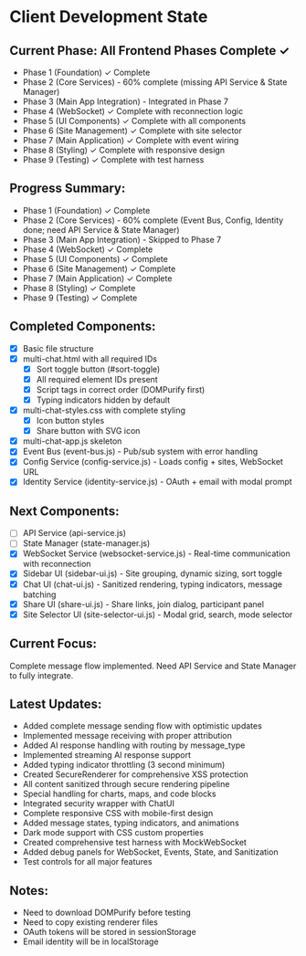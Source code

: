 # Client Development State

## Current Phase: All Frontend Phases Complete ✓
- Phase 1 (Foundation) ✓ Complete
- Phase 2 (Core Services) - 60% complete (missing API Service & State Manager)
- Phase 3 (Main App Integration) - Integrated in Phase 7
- Phase 4 (WebSocket) ✓ Complete with reconnection logic
- Phase 5 (UI Components) ✓ Complete with all components
- Phase 6 (Site Management) ✓ Complete with site selector
- Phase 7 (Main Application) ✓ Complete with event wiring
- Phase 8 (Styling) ✓ Complete with responsive design
- Phase 9 (Testing) ✓ Complete with test harness

## Progress Summary:
- Phase 1 (Foundation) ✓ Complete
- Phase 2 (Core Services) - 60% complete (Event Bus, Config, Identity done; need API Service & State Manager)
- Phase 3 (Main App Integration) - Skipped to Phase 7
- Phase 4 (WebSocket) ✓ Complete
- Phase 5 (UI Components) ✓ Complete
- Phase 6 (Site Management) ✓ Complete
- Phase 7 (Main Application) ✓ Complete
- Phase 8 (Styling) ✓ Complete
- Phase 9 (Testing) ✓ Complete

## Completed Components:
- [x] Basic file structure
- [x] multi-chat.html with all required IDs
  - [x] Sort toggle button (#sort-toggle)
  - [x] All required element IDs present
  - [x] Script tags in correct order (DOMPurify first)
  - [x] Typing indicators hidden by default
- [x] multi-chat-styles.css with complete styling
  - [x] Icon button styles
  - [x] Share button with SVG icon
- [x] multi-chat-app.js skeleton
- [x] Event Bus (event-bus.js) - Pub/sub system with error handling
- [x] Config Service (config-service.js) - Loads config + sites, WebSocket URL
- [x] Identity Service (identity-service.js) - OAuth + email with modal prompt

## Next Components:
- [ ] API Service (api-service.js)
- [ ] State Manager (state-manager.js)
- [x] WebSocket Service (websocket-service.js) - Real-time communication with reconnection
- [x] Sidebar UI (sidebar-ui.js) - Site grouping, dynamic sizing, sort toggle
- [x] Chat UI (chat-ui.js) - Sanitized rendering, typing indicators, message batching
- [x] Share UI (share-ui.js) - Share links, join dialog, participant panel
- [x] Site Selector UI (site-selector-ui.js) - Modal grid, search, mode selector

## Current Focus:
Complete message flow implemented. Need API Service and State Manager to fully integrate.

## Latest Updates:
- Added complete message sending flow with optimistic updates
- Implemented message receiving with proper attribution
- Added AI response handling with routing by message_type
- Implemented streaming AI response support
- Added typing indicator throttling (3 second minimum)
- Created SecureRenderer for comprehensive XSS protection
- All content sanitized through secure rendering pipeline
- Special handling for charts, maps, and code blocks
- Integrated security wrapper with ChatUI
- Complete responsive CSS with mobile-first design
- Added message states, typing indicators, and animations
- Dark mode support with CSS custom properties
- Created comprehensive test harness with MockWebSocket
- Added debug panels for WebSocket, Events, State, and Sanitization
- Test controls for all major features

## Notes:
- Need to download DOMPurify before testing
- Need to copy existing renderer files
- OAuth tokens will be stored in sessionStorage
- Email identity will be in localStorage